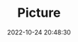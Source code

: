 ---
weight: 1
images:
- /images/edited/156.jpeg
title: Picture
date: 2022-10-24 20:48:30
tags: [luminarneo,work,ilce7m3,person,truck,handbag]
---